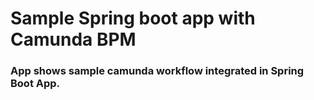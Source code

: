 # Sample Spring boot app with Camunda BPM

### App shows sample camunda workflow integrated in Spring Boot App.
